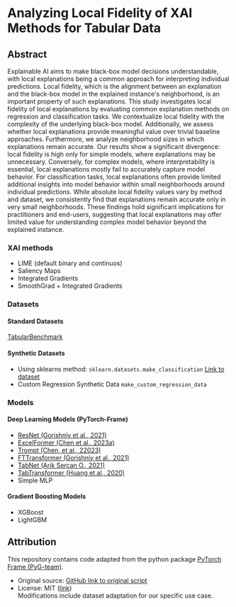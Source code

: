# Analyzing Local Fidelity of XAI Methods for Tabular Data

## Abstract
Explainable AI aims to make black-box model decisions understandable, with local explanations being a common approach for interpreting individual predictions. Local fidelity, which is the alignment between an explanation and the black-box model in the explained instance's neighborhood, is an important property of such explanations. This study investigates local fidelity of local explanations by evaluating common explanation methods on regression and classification tasks. We contextualize local fidelity with the complexity of the underlying black-box model. Additionally, we assess whether local explanations provide meaningful value over trivial baseline approaches. Furthermore, we analyze neighborhood sizes in which explanations remain accurate. Our results show a significant divergence: local fidelity is high only for simple models, where explanations may be unnecessary. Conversely, for complex models, where interpretability is essential, local explanations mostly fail to accurately capture model behavior. For classification tasks, local explanations often provide limited additional insights into model behavior within small neighborhoods around individual predictions. While absolute local fidelity values vary by method and dataset, we consistently find that explanations remain accurate only in very small neighborhoods. These findings hold significant implications for practitioners and end-users, suggesting that local explanations may offer limited value for understanding complex model behavior beyond the explained instance.

### XAI methods
- LIME (default binary and continuos)
- Saliency Maps
- Integrated Gradients
- SmoothGrad + Integrated Gradients
### Datasets

#### Standard Datasets
[TabularBenchmark](https://pytorch-frame.readthedocs.io/en/latest/generated/torch_frame.datasets.TabularBenchmark.html#torch_frame.datasets.TabularBenchmark)

#### Synthetic Datasets
- Using sklearns method: ```sklearn.datasets.make_classification```
[Link to dataset](https://scikit-learn.org/stable/modules/generated/sklearn.datasets.make_classification.html#sklearn.datasets.make_classification)
- Custom Regression Synthetic Data ```make_custom_regression_data```

### Models

#### Deep Learning Models (PyTorch-Frame)
- [ResNet (Gorishniy et al., 2021)](https://github.com/yandex-research/rtdl-revisiting-models)
- [ExcelFormer (Chen et al., 2023a)](https://github.com/WhatAShot/ExcelFormer)
- [Trompt (Chen, et al., 22023)](https://arxiv.org/abs/2305.18446)
- [FTTransformer (Gorishniy et al., 2021)](https://github.com/yandex-research/rtdl-revisiting-models)
- [TabNet (Arik Sercan O., 2021)](https://github.com/dreamquark-ai/tabnet)
- [TabTransformer (Huang et al., 2020)](https://github.com/lucidrains/tab-transformer-pytorch)
- Simple MLP

#### Gradient Boosting Models
- XGBoost
- LightGBM


## Attribution
This repository contains code adapted from the python package [PyTorch Frame (PyG-team)](https://github.com/pyg-team/pytorch_geometric).  
- Original source: [GitHub link to original script](https://github.com/pyg-team/pytorch-frame/benchmark/data_frame_benchmark.py)  
- License: MIT ([link](https://github.com/pyg-team/pytorch_geometric/pytorch-frame/LICENSE))  
Modifications include dataset adaptation for our specific use case.
